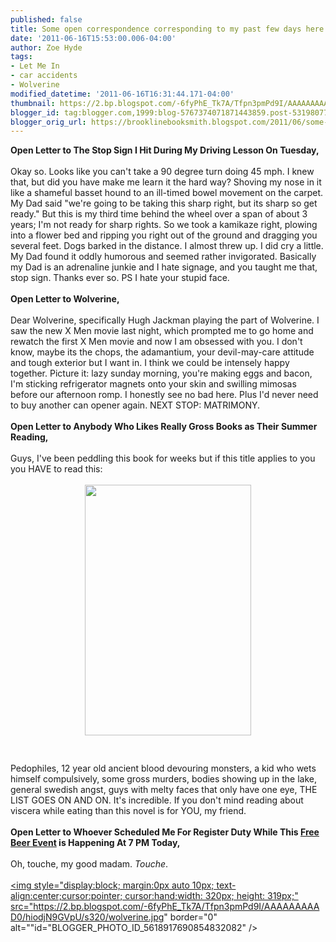 ```yaml
---
published: false
title: Some open correspondence corresponding to my past few days here on Planet Earth.
date: '2011-06-16T15:53:00.006-04:00'
author: Zoe Hyde
tags:
- Let Me In
- car accidents
- Wolverine
modified_datetime: '2011-06-16T16:31:44.171-04:00'
thumbnail: https://2.bp.blogspot.com/-6fyPhE_Tk7A/Tfpn3pmPd9I/AAAAAAAAAD0/hiodjN9GVpU/s72-c/wolverine.jpg
blogger_id: tag:blogger.com,1999:blog-5767374071871443859.post-5319807772761077973
blogger_orig_url: https://brooklinebooksmith.blogspot.com/2011/06/some-open-correspondence-corresponding.html
---
```


<b>Open Letter to The Stop Sign I Hit During My Driving Lesson On Tuesday,</b><br /><br />Okay so. Looks like you can't take a 90 degree turn doing 45 mph. I knew that, but did you have make me learn it the hard way? Shoving my nose in it like a shameful basset hound to an ill-timed bowel movement on the carpet. My Dad said "we're going to be taking this sharp right, but its sharp so get ready." But this is my third time behind the wheel over a span of about 3 years; I'm not ready for sharp rights. So we took a kamikaze right, plowing into a flower bed and ripping you right out of the ground and dragging you several feet. Dogs barked in the distance. I almost threw up. I did cry a little. My Dad found it oddly humorous and seemed rather invigorated. Basically my Dad is an adrenaline junkie and I hate signage, and you taught me that, stop sign. Thanks ever so. PS I hate your stupid face.<br /><br /><b>Open Letter to Wolverine,</b><br /><br />Dear Wolverine, specifically Hugh Jackman playing the part of Wolverine. I saw the new X Men movie last night, which prompted me to go home and rewatch the first X Men movie and now I am obsessed with you. I don't know, maybe its the chops, the adamantium, your devil-may-care attitude and tough exterior but I want in. I think we could be intensely happy together. Picture it: lazy sunday morning, you're making eggs and bacon, I'm sticking refrigerator magnets onto your skin and swilling mimosas before our afternoon romp. I honestly see no bad here. Plus I'd never need to buy another can opener again. NEXT STOP: MATRIMONY.<br /><br /><b>Open Letter to Anybody Who Likes Really Gross Books as Their Summer Reading,</b><br /><br />Guys, I've been peddling this book for weeks but if this title applies to you you HAVE to read this:<br /><br /><a href="https://www.hammerfilms.com/uploads/cache/00000/00000514/00000514-266x401.jpeg?v=1"><img style="display:block; margin:0px auto 10px; text-align:center;cursor:pointer; cursor:hand;width: 266px; height: 401px;" src="https://www.hammerfilms.com/uploads/cache/00000/00000514/00000514-266x401.jpeg?v=1" border="0" alt="" /></a><br /><br />Pedophiles, 12 year old ancient blood devouring monsters, a kid who wets himself compulsively, some gross murders, bodies showing up in the lake, general swedish angst, guys with melty faces that only have one eye, THE LIST GOES ON AND ON. It's incredible. If you don't mind reading about viscera while eating than this novel is for YOU, my friend.<br /><br /><b>Open Letter to Whoever Scheduled Me For Register Duty While This <a href="https://www.brooklinebooksmith-shop.com/free-beer-tour">Free Beer Event</a> is Happening At 7 PM Today, </b><br /><br />Oh, touche, my good madam. <i>Touche</i>.<br /><br /><a href="https://2.bp.blogspot.com/-6fyPhE_Tk7A/Tfpn3pmPd9I/AAAAAAAAAD0/hiodjN9GVpU/s1600/wolverine.jpg"><img style="display:block; margin:0px auto 10px; text-align:center;cursor:pointer; cursor:hand;width: 320px; height: 319px;" src="https://2.bp.blogspot.com/-6fyPhE_Tk7A/Tfpn3pmPd9I/AAAAAAAAAD0/hiodjN9GVpU/s320/wolverine.jpg" border="0" alt=""id="BLOGGER_PHOTO_ID_5618917690854832082" /></a>
